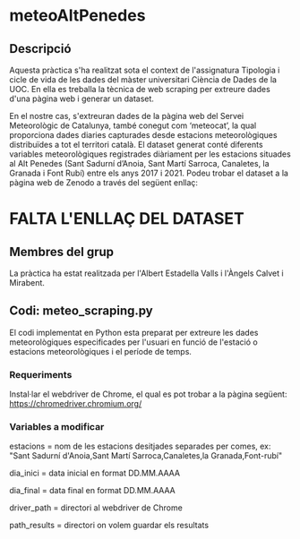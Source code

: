 # meteoAltPenedes

## Descripció

Aquesta pràctica s'ha realitzat sota el context de l'assignatura Tipologia i cicle de vida de les dades del màster universitari Ciència de Dades de la UOC.
En ella es treballa la tècnica de web scraping per extreure dades d'una pàgina web i generar un dataset.

En el nostre cas, s'extreuran dades de la pàgina web del Servei Meteorològic de Catalunya, també conegut com ‘meteocat’, la qual proporciona dades diaries capturades desde estacions meteorològiques distribuïdes a tot el territori català.
El dataset generat conté diferents variables meteorològiques registrades diàriament per les estacions situades al Alt Penedes (Sant Sadurní d’Anoia, Sant Martí Sarroca, Canaletes, la Granada i Font Rubí) entre els anys 2017 i 2021. Podeu trobar el dataset a la pàgina web de Zenodo a través del següent enllaç:

# FALTA L'ENLLAÇ DEL DATASET

## Membres del grup
La pràctica ha estat realitzada per l'Albert Estadella Valls i l'Àngels Calvet i Mirabent.

## Codi: meteo_scraping.py
El codi implementat en Python esta preparat per extreure les dades meteorològiques especificades per l'usuari en funció de l'estació o estacions meteorològiques i el període de temps.

### Requeriments
Instal·lar el webdriver de Chrome, el qual es pot trobar a la pàgina següent: https://chromedriver.chromium.org/

### Variables a modificar
estacions = nom de les estacions desitjades separades per comes, ex: "Sant Sadurní d'Anoia,Sant Martí Sarroca,Canaletes,la Granada,Font-rubí"

dia_inici = data inicial en format DD.MM.AAAA

dia_final = data final en format DD.MM.AAAA

driver_path = directori al webdriver de Chrome

path_results = directori on volem guardar els resultats
